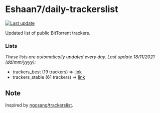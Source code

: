 
# Eshaan7/daily-trackerslist 

[![Last update](https://img.shields.io/badge/Last%20update-18/11/2021-blue.svg)](#)

Updated list of public BitTorrent trackers.

### Lists
*These lists are automatically updated every day. Last update 18/11/2021 (_dd/mm/yyyy_):*

* trackers_best (19 trackers) => [link](https://raw.githubusercontent.com/eshaan7/daily-trackerslist/master/trackers_best.txt)
* trackers_stable (61 trackers) => [link](https://raw.githubusercontent.com/eshaan7/daily-trackerslist/master/trackers_stable.txt)

## Note

Inspired by [ngosang/trackerslist](https://github.com/ngosang/trackerslist).
